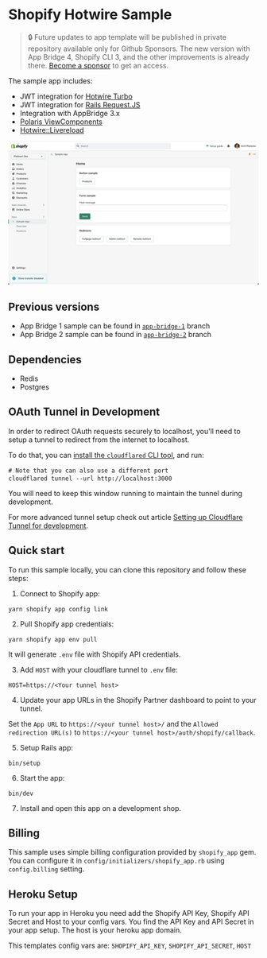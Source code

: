 # Shopify Hotwire Sample

> 🔒 Future updates to app template will be published in private repository available only for Github Sponsors. The new version with App Bridge 4, Shopify CLI 3, and the other improvements is already there. [Become a sponsor](https://github.com/sponsors/kirillplatonov) to get an access.

The sample app includes:
- JWT integration for [Hotwire Turbo](https://turbo.hotwired.dev/)
- JWT integration for [Rails Request.JS](https://github.com/rails/request.js)
- Integration with AppBridge 3.x
- [Polaris ViewComponents](https://github.com/baoagency/polaris_view_components)
- [Hotwire::Livereload](https://github.com/kirillplatonov/hotwire-livereload)

![Shopify Hotwire Sample](.github/assets/preview.png)

## Previous versions

- App Bridge 1 sample can be found in [`app-bridge-1`](https://github.com/kirillplatonov/shopify-hotwire-sample/tree/app-bridge-1) branch
- App Bridge 2 sample can be found in [`app-bridge-2`](https://github.com/kirillplatonov/shopify-hotwire-sample/tree/app-bridge-2) branch

## Dependencies

- Redis
- Postgres

## OAuth Tunnel in Development

In order to redirect OAuth requests securely to localhost, you'll need to setup a tunnel to redirect from the internet to localhost.

To do that, you can [install the `cloudflared` CLI tool](https://developers.cloudflare.com/cloudflare-one/connections/connect-apps/install-and-setup/installation/), and run:

```shell
# Note that you can also use a different port
cloudflared tunnel --url http://localhost:3000
```

You will need to keep this window running to maintain the tunnel during development.

For more advanced tunnel setup check out article [Setting up Cloudflare Tunnel for development](https://kirillplatonov.com/posts/setting-up-cloudflare-tunnel-for-development/).

## Quick start

To run this sample locally, you can clone this repository and follow these steps:

1. Connect to Shopify app:

```shell
yarn shopify app config link
```

2. Pull Shopify app credentials:

```shell
yarn shopify app env pull
```

It will generate `.env` file with Shopify API credentials.

3. Add `HOST` with your cloudflare tunnel to `.env` file:

```
HOST=https://<Your tunnel host>
```

4. Update your app URLs in the Shopify Partner dashboard to point to your tunnel.

Set the `App URL` to `https://<your tunnel host>/` and the `Allowed redirection URL(s)` to `https://<your tunnel host>/auth/shopify/callback`.

5. Setup Rails app:

```shell
bin/setup
```

6. Start the app:

```shell
bin/dev
```

7. Install and open this app on a development shop.

## Billing

This sample uses simple billing configuration provided by `shopify_app` gem. You can configure it in `config/initializers/shopify_app.rb` using `config.billing` setting.

## Heroku Setup

To run your app in Heroku you need add the Shopify API Key, Shopify API Secret and Host to your config vars. You find the API Key and API Secret in your app setup. The host is your heroku app domain.

This templates config vars are:
`SHOPIFY_API_KEY`, `SHOPIFY_API_SECRET`, `HOST`
